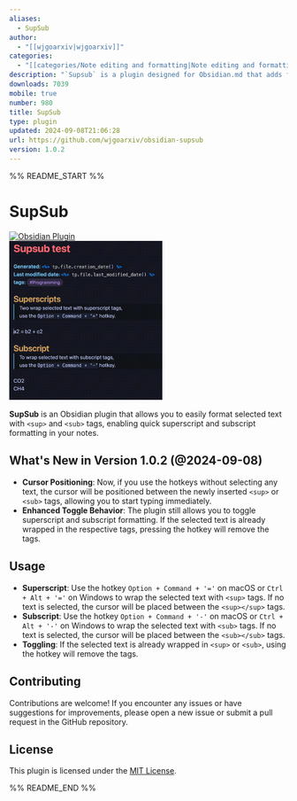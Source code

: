 ```yaml
---
aliases:
  - SupSub
author:
  - "[[wjgoarxiv|wjgoarxiv]]"
categories:
  - "[[categories/Note editing and formatting|Note editing and formatting]]"
description: "`Supsub` is a plugin designed for Obsidian.md that adds functionality to wrap selected text with <sup></sup> (superscript) or <sub></sub> (subscript) tags."
downloads: 7039
mobile: true
number: 980
title: SupSub
type: plugin
updated: 2024-09-08T21:06:28
url: https://github.com/wjgoarxiv/obsidian-supsub
version: 1.0.2
---
```


%% README_START %%

# SupSub

[![Obsidian Plugin](https://img.shields.io/badge/SupSub%20Plugin%20Link-%23483699.svg?style=for-the-badge&logo=obsidian&logoColor=white)](https://obsidian.md/plugins?id=supsub) </br>
<img src="https://raw.githubusercontent.com/wjgoarxiv/obsidian-supsub/HEAD/testmovie.gif" width="55%"> </br>

**SupSub** is an Obsidian plugin that allows you to easily format selected text with `<sup>` and `<sub>` tags, enabling quick superscript and subscript formatting in your notes.

## What's New in Version 1.0.2 (@2024-09-08)

- **Cursor Positioning**: Now, if you use the hotkeys without selecting any text, the cursor will be positioned between the newly inserted `<sup>` or `<sub>` tags, allowing you to start typing immediately.
- **Enhanced Toggle Behavior**: The plugin still allows you to toggle superscript and subscript formatting. If the selected text is already wrapped in the respective tags, pressing the hotkey will remove the tags.

## Usage

- **Superscript**: Use the hotkey `Option + Command + '='` on macOS or `Ctrl + Alt + '='` on Windows to wrap the selected text with `<sup>` tags. If no text is selected, the cursor will be placed between the `<sup></sup>` tags.
- **Subscript**: Use the hotkey `Option + Command + '-'` on macOS or `Ctrl + Alt + '-'` on Windows to wrap the selected text with `<sub>` tags. If no text is selected, the cursor will be placed between the `<sub></sub>` tags.
- **Toggling**: If the selected text is already wrapped in `<sup>` or `<sub>`, using the hotkey will remove the tags.

## Contributing

Contributions are welcome! If you encounter any issues or have suggestions for improvements, please open a new issue or submit a pull request in the GitHub repository.

## License

This plugin is licensed under the [MIT License](LICENSE).


%% README_END %%